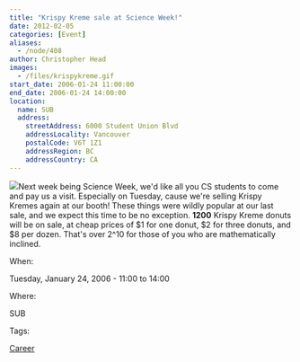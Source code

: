 ```yaml
---
title: "Krispy Kreme sale at Science Week!"
date: 2012-02-05
categories: [Event]
aliases:
  - /node/408
author: Christopher Head
images:
  - /files/krispykreme.gif
start_date: 2006-01-24 11:00:00
end_date: 2006-01-24 14:00:00
location:
  name: SUB
  address:
    streetAddress: 6000 Student Union Blvd
    addressLocality: Vancouver
    postalCode: V6T 1Z1
    addressRegion: BC
    addressCountry: CA
---
```


![](/files/krispykreme.gif)Next week being Science Week, we'd like all you CS students to come and pay us a visit. Especially on Tuesday, cause we're selling Krispy Kremes again at our booth! These things were wildly popular at our last sale, and we expect this time to be no exception. **1200** Krispy Kreme donuts will be on sale, at cheap prices of $1 for one donut, $2 for three donuts, and $8 per dozen. That's over 2^10 for those of you who are mathematically inclined.

When:

Tuesday, January 24, 2006 - 11:00 to 14:00

Where:

SUB

Tags:

[Career](/career)
